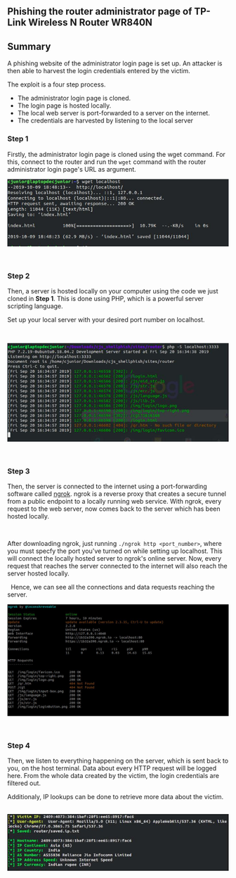 ## Phishing the router administrator page of TP-Link Wireless N Router WR840N


## Summary
A phishing website of the administrator login page is set up. An attacker is then able to harvest the login credentials entered by the victim.
&nbsp;

The exploit is a four step process.

  * The administrator login page is cloned.
  * The login page is hosted locally.
  * The local web server is port-forwarded to a server on the internet.
  * The credentials are harvested by listening to the local server

### Step 1
Firstly, the administrator login page is cloned using the wget command.
For this, connect to the router and run the ``wget`` command with the router administrator login page's URL as argument.

![shot1](/images/11.jpg)

&nbsp;

### Step 2
Then, a server is hosted locally on your computer using the code we just cloned in **Step 1**. This is done using PHP, which is a powerful server scripting language.

Set up your local server with your desired port number on localhost.

&nbsp;

![shot2](/images/22.jpg) 

&nbsp;

### Step 3
Then, the server is connected to the internet using a port-forwarding software called [ngrok](ngrok.io). ngrok is a reverse proxy that creates a secure tunnel from a public endpoint to a locally running web service. With ngrok, every request to the web server, now comes back to the server which has been hosted locally. 

&nbsp;

After downloading ngrok, just running ``./ngrok http <port_number>``, where you must specfy the port you've turned on while setting up localhost. This will connect the locally hosted server to ngrok's online server.
Now, every request that reaches the server connected to the internet will also reach the server hosted locally.

&nbsp;
Hence, we can see all the connections and data requests reaching the server.

![shot2](/images/ngrok.jpg) 

&nbsp;
### Step 4

Then, we listen to everything happening on the server, which is sent back to you, on the host terminal. Data about every HTTP request will be logged here. From the whole data created by the victim, the login credentials are filtered out.

Additionaly, IP lookups can be done to retrieve more data about the victim.

&nbsp;
![shot3](/images/33.jpg)
